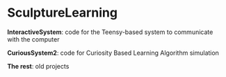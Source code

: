 SculptureLearning
=================

<b>InteractiveSystem</b>: code for the Teensy-based system to communicate with the computer

<b>CuriousSystem2</b>: code for Curiosity Based Learning Algorithm simulation

<b>The rest</b>: old projects

